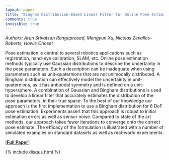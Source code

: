 ```yaml
---
layout: paper
title: "Bingham Distribution-Based Linear Filter for Online Pose Estimation"
comments: true
invisible: true
---
```


<p class="text-left"><i>Authors: Arun Srivatsan Rangaprasad, Mengyun Xu, Nicolas Zevallos-Roberts, Howie Choset</i></p>

Pose estimation is central to several robotics applications such as registration, hand-eye calibration, SLAM, etc. Online pose estimation methods typically use Gaussian distributions to describe the uncertainty in the pose parameters. Such a description can be inadequate when using parameters such as unit-quaternions that are not unimodally distributed. A Bingham distribution can effectively model the uncertainty in unit-quaternions, as it has antipodal symmetry and is defined on a unit-hypersphere. A combination of Gaussian and Bingham distributions is used to develop a linear filter that accurately estimates the distribution of the pose parameters, in their true space. To the best of our knowledge our approach is the first implementation to use a Bingham distribution for 6 DoF pose estimation. Experiments assert that this approach is robust to initial estimation errors as well as sensor noise. Compared to state of the art methods, our approach takes fewer iterations to converge onto the correct pose estimate. The efficacy of the formulation is illustrated with a number of simulated examples on standard datasets as well as real-world experiments.

[<b><a href="https://storage.googleapis.com/rss2017-papers/11.pdf">Full Paper</a></b>]

{% include disqus.html %}